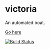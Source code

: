 # victoria

An automated boat.

[Go here](http://adamgross.me)

[![Build Status](https://travis-ci.org/grossadamm/victoria.svg?branch=master)](https://travis-ci.org/grossadamm/victoria)
